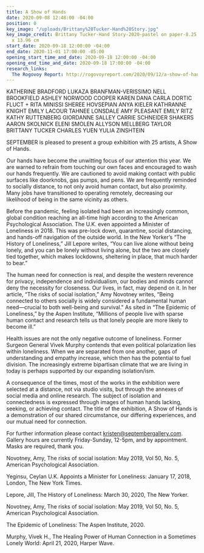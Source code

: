 ```yaml
---
title: A Show of Hands
date: 2020-09-08 12:48:00 -04:00
position: 0
key_image: "/uploads/Brittany%20Tucker-Hand%20Story.jpg"
key_image_credit: Brittany Tucker-Hand Story-2020-pastel on paper-8.25 x 5.5 inches-20.96
  x 13.96 cm
start_date: 2020-09-18 12:00:00 -04:00
end_date: 2020-11-01 17:00:00 -05:00
opening_start_time_and_date: 2020-09-18 12:00:00 -04:00
opening_end_time_and_date: 2020-09-18 17:00:00 -04:00
research_links:
  The Rogovoy Report: http://rogovoyreport.com/2020/09/12/a-show-of-hands-exhibit-at-september-gallery/
---
```


KATHERINE BRADFORD 
LUKAZA BRANFMAN-VERISSIMO 
NELL BROOKFIELD
ASHLEY NORWOOD COOPER 
KAREN DANA
CARLA DORTIC
FLUCT + RITA MINISSI
SHEREE HOVSEPIAN
ANYA KIELER
KATHRANNE KNIGHT
EMILY LACOUR
TAHNEE LONSDALE
AMY PLEASANT
EMILY RITZ
KATHY RUTTENBERG 
GIORDANNE SALLEY
CARRIE SCHNEIDER
SHAKERS
AARON SKOLNICK
ELENI SMOLEN
ALLYSON MELLBERG TAYLOR 
BRITTANY TUCKER
CHARLES YUEN
YULIA ZINSHTEIN

SEPTEMBER is pleased to present a group exhibition with 25 artists, A Show of Hands. 

Our hands have become the unwitting focus of our attention this year. We are warned to refrain from touching our own faces and encouraged to wash our hands frequently. We are cautioned to avoid making contact with public surfaces like doorknobs, gas pumps, and pens. We are frequently reminded to socially distance, to not only avoid human contact, but also proximity. Many jobs have transitioned to operating remotely, decreasing our likelihood of being in the same vicinity as others.

Before the pandemic, feeling isolated had been an increasingly common, global condition reaching an all-time high according to the American Psychological Association.  The U.K. even appointed a Minister of Loneliness in 2018.  This was pre-lock down, quarantine, social distancing, and hands-off navigation of the outside world. In the New Yorker’s “The History of Loneliness,” Jill Lepore writes, “You can live alone without being lonely, and you can be lonely without living alone, but the two are closely tied together, which makes lockdowns, sheltering in place, that much harder to bear.” 

The human need for connection is real, and despite the western reverence for privacy, independence and individualism, our bodies and minds cannot deny the necessity for closeness. Our lives, in fact, may depend on it. In her article, “The risks of social isolation,” Amy Novotney writes, “Being connected to others socially is widely considered a fundamental human need—crucial to both well-being and survival."  As sited in “The Epidemic of Loneliness,” by the Aspen Institute, “Millions of people live with sparse human contact and research tells us that lonely people are more likely to become ill.” 

Health issues are not the only negative outcome of loneliness. Former Surgeon General Vivek Murphy contends that even political polarization lies within loneliness.  When we are separated from one another, gaps of understanding and empathy increase, which then has the potential to fuel division. The increasingly extreme bipartisan climate that we are living in today is perhaps supported by our expanding isolation/ism. 

A consequence of the times, most of the works in the exhibition were selected at a distance, not via studio visits, but through the annexes of social media and online research. The subject of isolation and connectedness is expressed through images of human hands lacking, seeking, or achieving contact. The title of the exhibition, A Show of Hands is a demonstration of our shared circumstance, our differing experiences, and our mutual need for connection. 

For further information please contact kristen@septembergallery.com. Gallery hours are currently Friday-Sunday, 12-5pm, and by appointment. Masks are required, thank you.

  Novotney, Amy, The risks of social isolation: May 2019, Vol 50, No. 5, American Psychological Association.

  Yeginsu, Ceylan U.K. Appoints a Minister for Loneliness: January 17, 2018, London, The New York Times.

  Lepore, Jill, The History of Loneliness: March 30, 2020, The New Yorker.

  Novotney, Amy, The risks of social isolation: May 2019, Vol 50, No. 5, American Psychological Association.

  The Epidemic of Loneliness: The Aspen Institute, 2020.

  Murphy, Vivek H., The Healing Power of Human Connection in a Sometimes Lonely World: April 21, 2020, Harper Wave.

